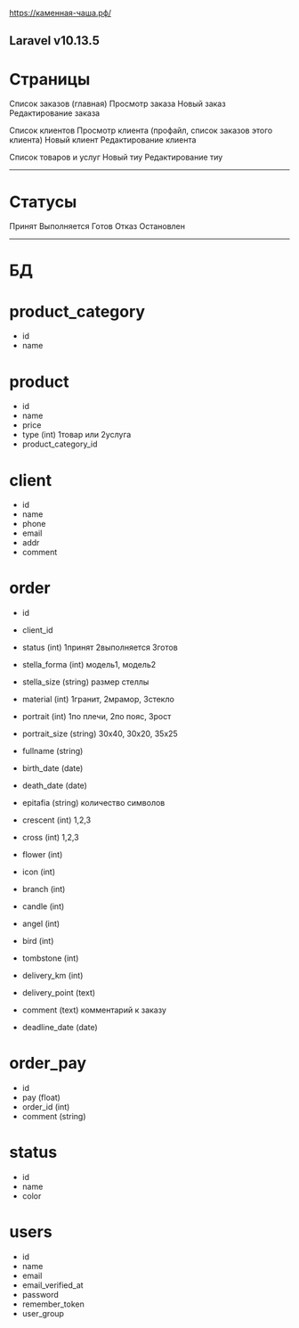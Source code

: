 https://каменная-чаша.рф/

Laravel v10.13.5
----
# Страницы

Список заказов (главная)
Просмотр заказа
Новый заказ
Редактирование заказа

Список клиентов
Просмотр клиента (профайл, список заказов этого клиента)
Новый клиент
Редактирование клиента

Список товаров и услуг
Новый тиу
Редактирование тиу


----
# Статусы

Принят
Выполняется
Готов
Отказ
Остановлен

----
# БД

# product_category
- id
- name

# product
- id
- name
- price
- type (int) 1товар или 2услуга
- product_category_id

# client
- id
- name
- phone
- email
- addr
- comment

# order
- id
- client_id
- status (int) 1принят 2выполняется 3готов

- stella_forma (int) модель1, модель2
- stella_size (string) размер стеллы
- material (int) 1гранит, 2мрамор, 3стекло
- portrait (int) 1по плечи, 2по пояс, 3рост
- portrait_size (string) 30x40, 30x20, 35x25

- fullname (string)
- birth_date (date)
- death_date (date)
- epitafia (string) количество символов

- crescent (int) 1,2,3
- cross (int) 1,2,3
- flower (int)
- icon (int)
- branch (int)
- candle (int)
- angel (int)
- bird (int)
- tombstone (int)

- delivery_km (int)
- delivery_point (text)

- comment (text) комментарий к заказу
- deadline_date (date)

# order_pay
- id
- pay (float)
- order_id (int)
- comment (string)

# status
- id
- name
- color

# users
- id
- name
- email
- email_verified_at
- password
- remember_token
- user_group

